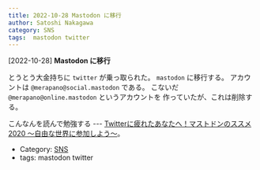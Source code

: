 ```yaml
---
title: 2022-10-28 Mastodon に移行
author: Satoshi Nakagawa
category: SNS
tags:  mastodon twitter
---
```


[2022-10-28] **Mastodon に移行** 

 とうとう大金持ちに `twitter` が乗っ取られた。
`mastodon` に移行する。
アカウントは `@merapano@social.mastodon` である。
こないだ `@merapano@online.mastodon` というアカウントを
作っていたが、これは削除する。

 こんなんを読んで勉強する ---
[Twitterに疲れたあなたへ！マストドンのススメ2020 ～自由な世界に参加しよう～](https://blog.yukiya.me/2020/05/15/joinmastodon2020/)。

- Category: [SNS](https://merapano.github.io/categories.html#SNS)
- tags:  mastodon twitter
